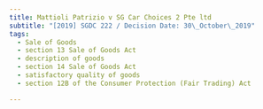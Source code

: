 ```yaml
---
title: Mattioli Patrizio v SG Car Choices 2 Pte ltd
subtitle: "[2019] SGDC 222 / Decision Date: 30\_October\_2019"
tags:
  - Sale of Goods
  - section 13 Sale of Goods Act
  - description of goods
  - section 14 Sale of Goods Act
  - satisfactory quality of goods
  - section 12B of the Consumer Protection (Fair Trading) Act

---
```

